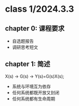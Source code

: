# class 1/2024.3.3
## chapter 0: 课程要求
- 自选题报告
- 调研思考短文
## chapter 1: 简述

X(s) -> G(s) -> Y(s)=G(s)X(s);

- 系统与环境互为依存
- 任何系统都既开放又封闭
- 任何系统都有生命周期


